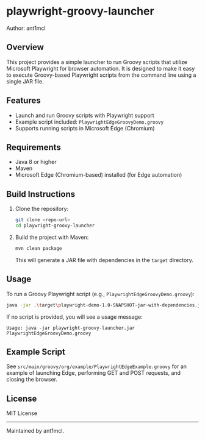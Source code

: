 # playwright-groovy-launcher

Author: ant1mcl

## Overview

This project provides a simple launcher to run Groovy scripts that utilize Microsoft Playwright for browser automation. It is designed to make it easy to execute Groovy-based Playwright scripts from the command line using a single JAR file.

## Features
- Launch and run Groovy scripts with Playwright support
- Example script included: `PlaywrightEdgeGroovyDemo.groovy`
- Supports running scripts in Microsoft Edge (Chromium)

## Requirements
- Java 8 or higher
- Maven
- Microsoft Edge (Chromium-based) installed (for Edge automation)

## Build Instructions

1. Clone the repository:
   ```sh
   git clone <repo-url>
   cd playwright-groovy-launcher
   ```
2. Build the project with Maven:
   ```sh
   mvn clean package
   ```
   This will generate a JAR file with dependencies in the `target` directory.

## Usage

To run a Groovy Playwright script (e.g., `PlaywrightEdgeGroovyDemo.groovy`):

```sh
java -jar .\target\playwright-demo-1.0-SNAPSHOT-jar-with-dependencies.jar .\src\main\groovy\org\example\PlaywrightEdgeGroovyCookieHeaderDemo.groovy
```

If no script is provided, you will see a usage message:

```
Usage: java -jar playwright-groovy-launcher.jar PlaywrightEdgeGroovyDemo.groovy
```

## Example Script

See `src/main/groovy/org/example/PlaywrightEdgeExample.groovy` for an example of launching Edge, performing GET and POST requests, and closing the browser.

## License

MIT License 

---

Maintained by ant1mcl.